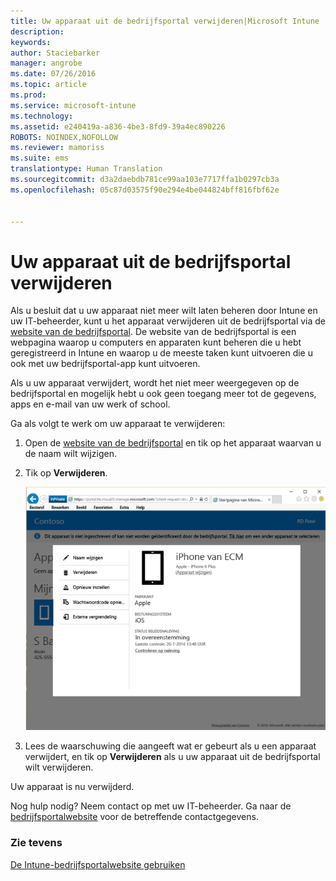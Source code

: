 ```yaml
---
title: Uw apparaat uit de bedrijfsportal verwijderen|Microsoft Intune
description: 
keywords: 
author: Staciebarker
manager: angrobe
ms.date: 07/26/2016
ms.topic: article
ms.prod: 
ms.service: microsoft-intune
ms.technology: 
ms.assetid: e240419a-a836-4be3-8fd9-39a4ec890226
ROBOTS: NOINDEX,NOFOLLOW
ms.reviewer: mamoriss
ms.suite: ems
translationtype: Human Translation
ms.sourcegitcommit: d3a2daebdb781ce99aa103e7717ffa1b0297cb3a
ms.openlocfilehash: 05c87d03575f90e294e4be044824bff816fbf62e


---
```



# Uw apparaat uit de bedrijfsportal verwijderen

Als u besluit dat u uw apparaat niet meer wilt laten beheren door Intune en uw IT-beheerder, kunt u het apparaat verwijderen uit de bedrijfsportal via de [website van de bedrijfsportal](http://portal.manage.microsoft.com). De website van de bedrijfsportal is een webpagina waarop u computers en apparaten kunt beheren die u hebt geregistreerd in Intune en waarop u de meeste taken kunt uitvoeren die u ook met uw bedrijfsportal-app kunt uitvoeren.

Als u uw apparaat verwijdert, wordt het niet meer weergegeven op de bedrijfsportal en mogelijk hebt u ook geen toegang meer tot de gegevens, apps en e-mail van uw werk of school.

Ga als volgt te werk om uw apparaat te verwijderen:

1.  Open de [website van de bedrijfsportal](http://portal.manage.microsoft.com) en tik op het apparaat waarvan u de naam wilt wijzigen.

2.  Tik op **Verwijderen**.

    ![remove-device-option-on-company-portal-website](./media/iwp-screen-with-all-options.png)

3. Lees de waarschuwing die aangeeft wat er gebeurt als u een apparaat verwijdert, en tik op **Verwijderen** als u uw apparaat uit de bedrijfsportal wilt verwijderen.

Uw apparaat is nu verwijderd.

Nog hulp nodig? Neem contact op met uw IT-beheerder. Ga naar de [bedrijfsportalwebsite](http://portal.manage.microsoft.com) voor de betreffende contactgegevens.

### Zie tevens
[De Intune-bedrijfsportalwebsite gebruiken](using-the-intune-company-portal-website.md)



<!--HONumber=Aug16_HO4-->


